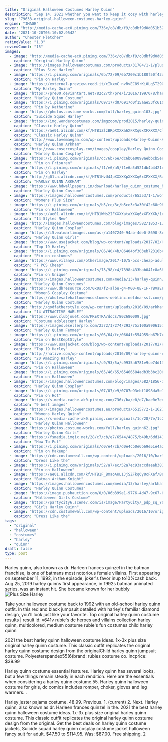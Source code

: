 ```yaml
---
title: "Original Halloween Costumes Harley Quinn"
description: "Sep 14, 2021 whether you want to keep it cozy with harley quinn-inspired sweats, create the illusion of herestimated reading time: 5 mins"
slug: "79633-original-halloween-costumes-harley-quinn"
engine: "IMAGE"
cover: "http://media-cache-ec0.pinimg.com/736x/c8/db/f9/c8dbf9d0d051b527744308d8b0d069d3.jpg"
date: "2021-10-20T05:10:02.954Z"
author: "Chester Fletcher"
ratingValue: "1.3"
reviewCount: "15"
images:
  - image: "http://media-cache-ec0.pinimg.com/736x/c8/db/f9/c8dbf9d0d051b527744308d8b0d069d3.jpg"
    caption: "Original Harley Quinn"
  - image: "http://images.halloweencostumes.com/products/31784/1-1/plus-size-harley-quinn-costume.jpg"
    caption: "Plus Size Harley"
  - image: "https://i.pinimg.com/originals/6b/72/09/6b7209c1b180f50f43d7477813becf03.png"
    caption: "Pin on Harley"
  - image: "https://external-preview.redd.it/cIkxmC_nvRvEC89rKi0LgST29Q6vtMYoQubfeVgJclU.jpg?auto=webp&s=34b6485bff96e70d43bfb197bd10c9a3414c9850"
    caption: "My Harley Quinn"
  - image: "https://pre00.deviantart.net/82c2/th/pre/i/2016/199/0/8/harley_quinn_original_costume_ii_by_caine001-daag3jy.jpg"
    caption: "Harley Quinn Costume"
  - image: "https://i.pinimg.com/originals/69/17/d0/6917d0f15aae53fc6101d2765a68b73b.jpg"
    caption: "Pin by Katherine"
  - image: "https://photos.costume-works.com/full/harley_quinn103.jpg"
    caption: "Suicide Squad Harley"
  - image: "https://img.wondercostumes.com/imgzoom/prod2015/harley-quinn-costume.jpg"
    caption: "Classic Harley Quinn"
  - image: "https://ae01.alicdn.com/kf/HTB1ZlzBRpXXXXa6XFXXq6xXFXXXX/Classic-Harley-Quinn-Favorite-Cosplay-Costume-Sweetheart-Original-Jester-Inspired-Jumpsuit-For-A-Villainous-Look-This.jpg"
    caption: "Classic Harley Quinn"
  - image: "http://www.lovemaegan.com/wp-content/uploads/Harley-Quinn-Arkham-Knight-DIY-Harness-Tutorial-cosplay-halloween-costume.jpg"
    caption: "Harley Quinn Arkham"
  - image: "http://www.cosercosplay.com/images/cosplay/Harley Quinn Cosplay Costume For Halloween 15112089 2.jpg"
    caption: "Harley Quinn Cosplay"
  - image: "https://i.pinimg.com/originals/dc/6b/6e/dc6b6e0098aebbcb5eec2255cd811a5a.jpg"
    caption: "Pin on Frisuren"
  - image: "https://i.pinimg.com/originals/f1/e6/a5/f1e6a5d521db4b4421e994d6151f56aa.jpg"
    caption: "Pin on Harley"
  - image: "http://g01.a.alicdn.com/kf/HTB1HvU4JpXXXXXpXXXXq6xXFXXXX/Batman-Arkham-Asylum-Harley-Quinn-Costume-Dr-Harleen-Quinzel-Movie-Cosplay-Costume-Sexy-Halloween-Costume-for.jpg"
    caption: "HARLEY QUINN ARKHAM"
  - image: "https://www.hdwallpapers.in/download/harley_quinn_costume_hd_halloween_costume-HD.jpg"
    caption: "Harley Quinn Costume"
  - image: "https://images.halloweencostumes.com/products/65353/1-1/womens-plus-size-harley-quinn-gold-overalls-costume.jpg"
    caption: "Womens Plus Size"
  - image: "https://i.pinimg.com/originals/b5/ce/3c/b5ce3c3a30f42c68c98aacc25a33cc50.jpg"
    caption: "Pin on Halloween"
  - image: "https://ae01.alicdn.com/kf/HTB1WNs2IFXXXXataXXXq6xXFXXXk/14-Styles-New-Free-Shipping-Adult-Classic-Harley-Quinn-Cosplay-Costume-Fantasia-Halloween-Costumes-For-Women.jpg"
    caption: "14 Styles New"
  - image: "http://images.halloweencostumes.com/blog/images/582/1853-1/harley-quinn-arkham-asylum-animated-series.jpg"
    caption: "Harley Quinn Cosplay"
  - image: "https://i5.walmartimages.com/asr/a1407240-94ab-4de0-8690-8cabeec064cb_1.3eb16e3638b323b03e512cf312e53b7c.jpeg"
    caption: "Harley Quinn Girls"
  - image: "https://www.usajacket.com/blog/wp-content/uploads/2017/02/Harley-Quinn-Jester-Cosplay-by-Thelema-Therion.jpg"
    caption: "Top 19 Harley"
  - image: "https://i.pinimg.com/originals/86/40/4b/86404bf303eb72310bcb6533daac71ea.jpg"
    caption: "Pin on costumes"
  - image: "https://www.vilanya.com/otherimage/2017-10/5-pcs-cheap-adult-hot-sexy-harley-quinn-full-halloween-cosplay-costume-set-for-women-4.jpg"
    caption: "7 PCS Cheap"
  - image: "https://i.pinimg.com/originals/73/98/c4/7398c433bab041c8a681086c7169c1bc.jpg"
    caption: "Pin on Unique"
  - image: "https://images.halloweencostumes.com/media/13/harley-quinn/classic-harley-quinn-costume.jpg"
    caption: "Harley Quinn Costumes"
  - image: "https://www.dhresource.com/0x0s/f2-albu-g4-M00-0E-1F-rBVaEFez7GKAVtNWAAIJWzZNrFo036.jpg/women-039-s-cosplay-costume-harley-quinn.jpg"
    caption: "WomenS Cosplay Costume"
  - image: "https://wholesalehalloweencostumes-weblinc.netdna-ssl.com/product_images/harley-quinn-premium-child-dress/5926c7b669702d3bee013cd2/original.jpg?c=1496175049"
    caption: "Harley Quinn Costume"
  - image: "http://godfatherstyle.com/wp-content/uploads/2016/09/arkham-asylum-harley-quinn-costume.jpg"
    caption: "14 ATTRACTIVE HARLEY"
  - image: "https://www.clubjouet.com/PREXTRA/docs/802680009.jpg"
    caption: "Costume adolescent Harley"
  - image: "https://images.esellerpro.com/2372/I/274/293/75x100a9906157.jpg"
    caption: "Harley Quinn Femmes"
  - image: "https://i.pinimg.com/originals/06/64/fc/0664fc554955cb67b7c3a8737e209029.jpg"
    caption: "Pin on BestKeptStyle"
  - image: "https://www.usajacket.com/blog/wp-content/uploads/2017/02/Harley-Quinn-Injustice-2-Cosplay-by-Micharley-and-Tyler-768x768.jpg"
    caption: "Top 19 Harley"
  - image: "http://hative.com/wp-content/uploads/2016/09/harley-quinn-costumes/20-harley-quinn-costume-halloween.jpg"
    caption: "20 Amazing Harley"
  - image: "https://i.pinimg.com/originals/c9/93/5a/c9935a6781e9ce74d13836cd9bc21379.jpg"
    caption: "Pin on Halloween"
  - image: "https://i.pinimg.com/originals/65/46/65/65466584adb3b3bc206d70b57717ec0c.jpg"
    caption: "Pin on Halloween"
  - image: "https://images.halloweencostumes.com/blog/images/582/1856-1/diy-harley-quinn-hammer-.jpg"
    caption: "Harley Quinn Cosplay"
  - image: "https://i.pinimg.com/originals/07/07/e9/0707e93ebf1898da5e14e646eabfd13f.jpg"
    caption: "Pin on Hot"
  - image: "https://s-media-cache-ak0.pinimg.com/736x/ba/e0/e7/bae0e7eec8730b1f20fe266b1cd8c160.jpg"
    caption: "9 best images"
  - image: "https://images.halloweencostumes.eu/products/65157/2-1-162764/womens-harley-quinn-gold-overalls-costume-alt-7-upd.png"
    caption: "Womens Harley Quinn"
  - image: "https://s-media-cache-ak0.pinimg.com/originals/1c/28/7e/1c287e34a59ee7dfbeb9925645a89275.jpg"
    caption: "Harley Quinn Halloween"
  - image: "https://photos.costume-works.com/full/harley_quinn62.jpg"
    caption: "Harley Quinn Girls"
  - image: "https://fsmedia.imgix.net/28/c7/cb/e7/6544/4875/b49b/6dd141174eae/nd5nxtqjpg.jpeg?rect=229,0,285,380&dpr=2&auto=format,compress&q=75"
    caption: "How To Put"
  - image: "https://i.pinimg.com/originals/d0/e4/cb/d0e4cb0e6b69e51e4a2f5942c2cdb352.jpg"
    caption: "Pin on Makeup"
  - image: "https://cdn.costumewall.com/wp-content/uploads/2016/10/harley-quinn-costume.jpg"
    caption: "Dress Like the"
  - image: "https://i.pinimg.com/originals/52/a7/ec/52a7ec93accdaeab381384c49678354b.jpg"
    caption: "Pin on Halloween"
  - image: "https://ae01.alicdn.com/kf/HTB1F_BmaoAKL1JjSZFkq6y8cFXaf/Batman-Arkham-Knight-Harley-Quinn-cosplay-costume-Carnival-Christmas-Halloween-costumes-women-sexy-costume-Harley-quinn.jpg"
    caption: "Batman Arkham Knight"
  - image: "https://images.halloweencostumes.com/media/13/harley/arkham-harley-quinn-costume.jpg"
    caption: "Harley Quinn Costumes"
  - image: "https://image.pushauction.com/0/0/06b399e1-9776-4d47-9c67-6e1dfde491e8/fdd7ba64-c0bd-4fed-96b4-9a47797d4481.jpg"
    caption: "Halloween Girls Costume"
  - image: "https://partycity6.scene7.com/is/image/PartyCity/_pdp_sq_?$_1000x1000_$&$product=PartyCity/P750835"
    caption: "Girls Harley Quinn"
  - image: "https://cdn.costumewall.com/wp-content/uploads/2016/10/original-harley-quinn-costume-share.jpg"
    caption: "Dress Like the"
tags:
  - "original"
  - "halloween"
  - "costumes"
  - "harley"
  - "quinn"
draft: false
type: post
---
```


Harley quinn, also known as dr. Harleen frances quinzel in the batman franchise, is one of batmans most notorious female villains. First appearing on september 11, 1992, in the episode, joker's favor inup to10%cash back. Aug 25, 2019 harley quinns first appearance, in 1992s batman animated series, was an instant hit. She became known for her bubbly
![Plus Size Harley](http://images.halloweencostumes.com/products/31784/1-1/plus-size-harley-quinn-costume.jpg "Plus Size Harley")

Take your halloween costume back to 1992 with an old-school harley quinn outfit. In this red and black jumpsuit detailed with harley&#39;s familiar diamond design, you&#39;ll look just like your favorite. Top original harley quinn costume results | result id: v641v rubie&#39;s dc heroes and villains collection harley quinn, multicolored, medium costume rubie&#39;s fun costumes child harley quinn
<!--inArticleAds-->

<!--galleryOne-->

2021 the best harley quinn halloween costume ideas. 1x-3x plus size original harley quinn costume. This classic outfit replicates the original harley quinn costume design from the originalChild harley quinn jumpsuit costume. Polyesterspandex55(6)brand: rubies costume co. Incprice: $39.99
<!--inArticleAds-->

<!--galleryTwo-->

Harley quinn costume essential features. Harley quinn has several looks, but a few things remain steady in each rendition. Here are the essentials when considering a harley quinn costume.55. Harley quinn halloween costume for girls, dc comics includes romper, choker, gloves and leg warmers. .
<!--galleryThree-->

Harley jester pajama costume. 48.99. Previous. 1. (current) 2. Next. Harley quinn, also known as dr. Harleen frances quinzel in the. 2021 the best harley quinn halloween costume ideas. 1x-3x plus size original harley quinn costume. This classic outfit replicates the original harley quinn costume design from the original. Get the best deals on harley quinn costume jackets,  Suicide squad harley quinn cosplay costume jacket halloween fancy suit for adult. $47.50 to $114.95. Was: $87.00. Free shipping. 2